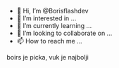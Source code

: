 - 👋 Hi, I’m @Borisflashdev
- 👀 I’m interested in ...
- 🌱 I’m currently learning ...
- 💞️ I’m looking to collaborate on ...
- 📫 How to reach me ...

<!---
Borisflashdev/Borisflashdev is a ✨ special ✨ repository because its `README.md` (this file) appears on your GitHub profile.
You can click the Preview link to take a look at your changes.
--->
boirs je picka, vuk je najbolji
